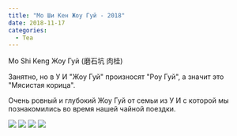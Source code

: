 ```yaml
---
title: "Мо Ши Кен Жоу Гуй - 2018"
date: 2018-11-17
categories:
  - Tea
---
```


Mo Shi Keng Жоу Гуй (磨石坑 肉桂)

Занятно, но в У И "Жоу Гуй" произносят "Роу Гуй", а значит это "Мясистая корица".

Очень ровный и глубокий Жоу Гуй от семьи из У И с которой мы познакомились во время нашей чайной поездки. 

![](mo-shi-keng-zhou-guj-table.jpg)
![](mo-shi-keng-zhou-guj-tea-1.jpg)
![](mo-shi-keng-zhou-guj-tea-2.jpg)
![](mo-shi-keng-zhou-guj-tea-3.jpg)
